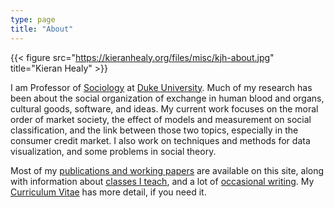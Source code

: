 ```yaml
---
type: page
title: "About"
---
```



{{< figure src="https://kieranhealy.org/files/misc/kjh-about.jpg" title="Kieran Healy" >}}


I am Professor of <a href ="http://sociology.duke.edu">Sociology</a> at [Duke University](http://www.duke.edu). Much of my research has been about the social organization of exchange in human blood and organs, cultural goods, software, and ideas. My current work focuses on the moral order of market society, the effect of models and measurement on social classification, and the link between those two topics, especially in the consumer credit market. I also work on techniques and methods for data visualization, and some problems in social theory.

Most of my <a href="https://kieranhealy.org/publications/">publications and working papers</a> are available on this site, along with information about <a href="https://kieranhealy.org/teaching/">classes I teach</a>, and a lot of <a href="https://kieranhealy.org/blog/">occasional writing</a>. My <a href="https://kieranhealy.org/vita.pdf">Curriculum Vitae</a> has more detail, if you need it.

<center>
<div class="logo-wrapper">
<a href="mailto:kjhealy@gmail.com" class="iconfont icon-email" title="email"></a>
<a href="http://twitter.com/kjhealy" class="iconfont icon-twitter" title="twitter"></a>
<a href="http://github.com/kjhealy" class="iconfont icon-github" title="github"></a>
<a href="https://kieranhealy.org/index.xml" type="application/rss+xml" class="iconfont icon-rss" title="rss"></a>
</div>
</center>
